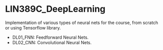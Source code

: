 # LIN389C_DeepLearning

Implementation of various types of neural nets for the course, from scratch or using Tensorflow library.

* DL01_FNN: Feedforward Neural Nets.
* DL02_CNN: Convolutional Neural Nets.
